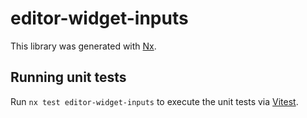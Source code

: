 # editor-widget-inputs

This library was generated with [Nx](https://nx.dev).

## Running unit tests

Run `nx test editor-widget-inputs` to execute the unit tests via [Vitest](https://vitest.dev/).

